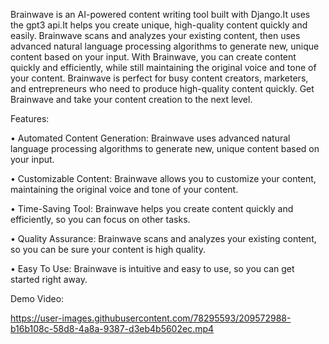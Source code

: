 Brainwave is an AI-powered content writing tool built with Django.It uses the gpt3 api.It helps you create unique, high-quality content quickly and easily. Brainwave scans and analyzes your existing content, then uses advanced natural language processing algorithms to generate new, unique content based on your input. With Brainwave, you can create content quickly and efficiently, while still maintaining the original voice and tone of your content. Brainwave is perfect for busy content creators, marketers, and entrepreneurs who need to produce high-quality content quickly. Get Brainwave and take your content creation to the next level.



Features: 


• Automated Content Generation: Brainwave uses advanced natural language processing algorithms to generate new, unique content based on your input.


• Customizable Content: Brainwave allows you to customize your content, maintaining the original voice and tone of your content.


• Time-Saving Tool: Brainwave helps you create content quickly and efficiently, so you can focus on other tasks.


• Quality Assurance: Brainwave scans and analyzes your existing content, so you can be sure your content is high quality.


• Easy To Use: Brainwave is intuitive and easy to use, so you can get started right away.


Demo Video: 


https://user-images.githubusercontent.com/78295593/209572988-b16b108c-58d8-4a8a-9387-d3eb4b5602ec.mp4

